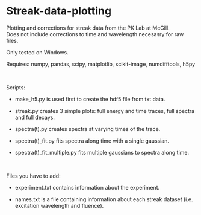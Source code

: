 # Streak-data-plotting
Plotting and corrections for streak data from the PK Lab at McGill.<br/> Does not include corrections to time and wavelength necesasry for raw files.  

Only tested on Windows.

Requires:  numpy, pandas, scipy, matplotlib, scikit-image, numdifftools, h5py

<br/>

Scripts:

  - make_h5.py is used first to create the hdf5 file from txt data. 

  - streak.py creates 3 simple plots: full energy and time traces, full spectra and full decays. 

  - spectra(t).py creates spectra at varying times of the trace.

  - spectra(t)\_fit.py fits spectra along time with a single gaussian.

  - spectra(t)\_fit_multiple.py fits multiple gaussians to spectra along time. 

<br/>

Files you have to add:

  - experiment.txt contains information about the experiment.

  - names.txt is a file containing information about each streak dataset (i.e. excitation wavelength and fluence).

